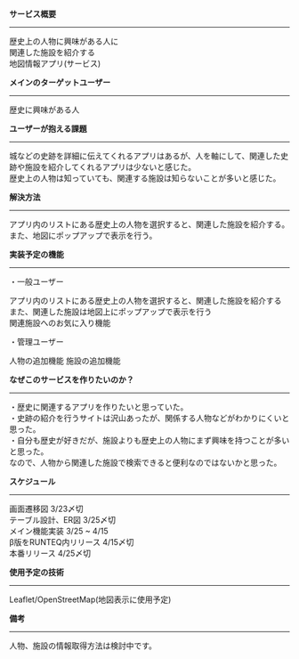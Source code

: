 ****サービス概要****
___

歴史上の人物に興味がある人に  
関連した施設を紹介する  
地図情報アプリ(サービス)  

**メインのターゲットユーザー**
___

歴史に興味がある人

****ユーザーが抱える課題****
___

城などの史跡を詳細に伝えてくれるアプリはあるが、人を軸にして、関連した史跡や施設を紹介してくれるアプリは少ないと感じた。  
歴史上の人物は知っていても、関連する施設は知らないことが多いと感じた。

****解決方法****
___

アプリ内のリストにある歴史上の人物を選択すると、関連した施設を紹介する。  
また、地図にポップアップで表示を行う。

****実装予定の機能****
___

・一般ユーザー

アプリ内のリストにある歴史上の人物を選択すると、関連した施設を紹介する  
また、関連した施設は地図上にポップアップで表示を行う  
関連施設へのお気に入り機能

・管理ユーザー

人物の追加機能
施設の追加機能

****なぜこのサービスを作りたいのか？****
___

・歴史に関連するアプリを作りたいと思っていた。  
・史跡の紹介を行うサイトは沢山あったが、関係する人物などがわかりにくいと思った。  
・自分も歴史が好きだが、施設よりも歴史上の人物にまず興味を持つことが多いと思った。  
なので、人物から関連した施設で検索できると便利なのではないかと思った。

****スケジュール****
___

画面遷移図 3/23〆切  
テーブル設計、ER図 3/25〆切  
メイン機能実装 3/25 ~ 4/15  
β版をRUNTEQ内リリース 4/15〆切  
本番リリース 4/25〆切

**使用予定の技術**
___

Leaflet/OpenStreetMap(地図表示に使用予定)

**備考**
___

人物、施設の情報取得方法は検討中です。

